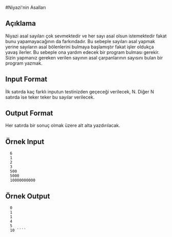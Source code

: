 #Niyazi'nin Asalları 
## Açıklama 
  Niyazi asal sayıları çok sevmektedir ve her sayı asal olsun istemektedir fakat bunu yapamayacağının da farkındadır. Bu sebeple sayıları asal yapmak yerine sayıların asal bölenlerini bulmaya başlamıştır fakat işler oldukça yavaş ilerler. Bu sebeple ona yardım edecek bir program bulması gerekir. Sizin yapmanız gereken verilen sayının asal çarpanlarının sayısını bulan bir program yazmak. 

## Input Format 
  İlk satırda kaç farklı inputun testinizden geçeceği verilecek, N. 
  Diğer N satırda ise teker teker bu sayılar verilecek. 

## Output Format 
  Her satırda bir sonuç olmak üzere alt alta yazdırılacak. 

##  Örnek Input 
````
  6 
  1 
  2 
  3 
  500 
  5000 
  10000000000
  ````
  
## Örnek Output 
````
  0 
  1 
  1 
  4 
  5 
  10 ````
